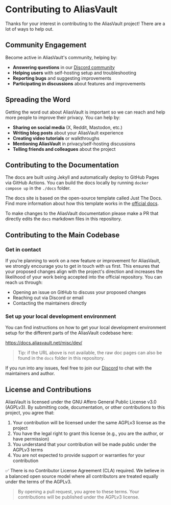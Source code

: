 # Contributing to AliasVault

Thanks for your interest in contributing to the AliasVault project! There are a lot of ways to help out.

## Community Engagement

Become active in AliasVault's community, helping by:

- **Answering questions** in our [Discord community](https://discord.gg/DsaXMTEtpF)
- **Helping users** with self-hosting setup and troubleshooting
- **Reporting bugs** and suggesting improvements
- **Participating in discussions** about features and improvements

## Spreading the Word

Getting the word out about AliasVault is important so we can reach and help more people to improve their privacy. You can help by:

- **Sharing on social media** (X, Reddit, Mastodon, etc.)
- **Writing blog posts** about your AliasVault experience
- **Creating video tutorials** or walkthroughs
- **Mentioning AliasVault** in privacy/self-hosting discussions
- **Telling friends and colleagues** about the project

## Contributing to the Documentation

The docs are built using Jekyll and automatically deploy to GitHub Pages via GitHub Actions. You can build the docs locally by running `docker compose up` in the `./docs` folder.

The docs site is based on the open-source template called Just The Docs. Find more information about how this template works in the [official docs](https://just-the-docs.github.io/just-the-docs/).

To make changes to the AliasVault documentation please make a PR that directly edits the `docs` markdown files in this repository.

## Contributing to the Main Codebase
### Get in contact
If you’re planning to work on a new feature or improvement for AliasVault, we strongly encourage you to get in touch with us first. This ensures that your proposed changes align with the project's direction and increases the likelihood of your work being accepted into the official repository. You can reach us through:

- Opening an issue on GitHub to discuss your proposed changes
- Reaching out via Discord or email
- Contacting the maintainers directly

### Set up your local development environment
You can find instructions on how to get your local development environment setup for the different parts of the AliasVault codebase here:

https://docs.aliasvault.net/misc/dev/

> Tip: if the URL above is not available, the raw doc pages can also be found in the `docs` folder in this repository.

If you run into any issues, feel free to join our [Discord](https://discord.gg/DsaXMTEtpF) to chat with the maintainers and author.

## License and Contributions

AliasVault is licensed under the GNU Affero General Public License v3.0 (AGPLv3). By submitting code, documentation, or other contributions to this project, you agree that:

1. Your contribution will be licensed under the same AGPLv3 license as the project
2. You have the legal right to grant this license (e.g., you are the author, or have permission)
3. You understand that your contribution will be made public under the AGPLv3 terms
4. You are not expected to provide support or warranties for your contribution

✅ There is no Contributor License Agreement (CLA) required. We believe in a balanced open source model where all contributors are treated equally under the terms of the AGPLv3.

> By opening a pull request, you agree to these terms. Your contributions will be published under the AGPLv3 license.
